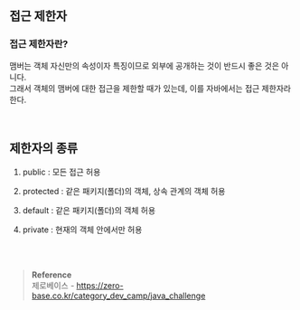 ## 접근 제한자

### 접근 제한자란? 
맴버는 객체 자신만의 속성이자 특징이므로 외부에 공개하는 것이 반드시 좋은 것은 아니다.
<br/>그래서 객체의 맴버에 대한 접근을 제한할 때가 있는데, 이를 자바에서는 접근 제한자라 한다.


<br/>

## 제한자의 종류

1. public : 모든 접근 허용

2. protected : 같은 패키지(폴더)의 객체, 상속 관계의 객체 허용
3. default :  같은 패키지(폴더)의 객체 허용
4. private : 현재의 객체 안에서만 허용


<br/><br/>

>**Reference**
><br/>제로베이스 - https://zero-base.co.kr/category_dev_camp/java_challenge
